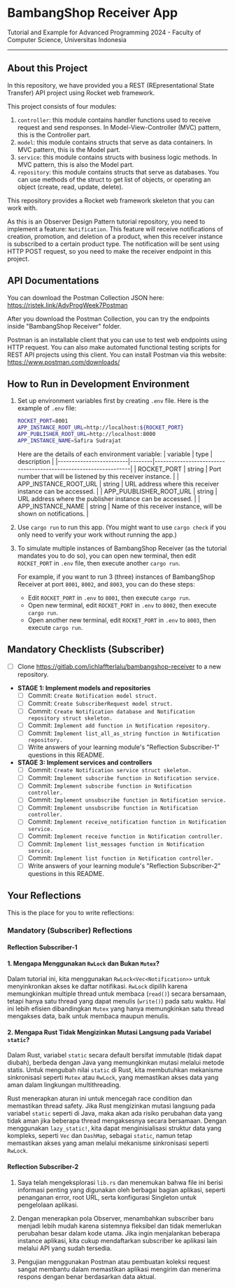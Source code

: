 # BambangShop Receiver App
Tutorial and Example for Advanced Programming 2024 - Faculty of Computer Science, Universitas Indonesia

---

## About this Project
In this repository, we have provided you a REST (REpresentational State Transfer) API project using Rocket web framework.

This project consists of four modules:
1.  `controller`: this module contains handler functions used to receive request and send responses.
    In Model-View-Controller (MVC) pattern, this is the Controller part.
2.  `model`: this module contains structs that serve as data containers.
    In MVC pattern, this is the Model part.
3.  `service`: this module contains structs with business logic methods.
    In MVC pattern, this is also the Model part.
4.  `repository`: this module contains structs that serve as databases.
    You can use methods of the struct to get list of objects, or operating an object (create, read, update, delete).

This repository provides a Rocket web framework skeleton that you can work with.

As this is an Observer Design Pattern tutorial repository, you need to implement a feature: `Notification`.
This feature will receive notifications of creation, promotion, and deletion of a product, when this receiver instance is subscribed to a certain product type.
The notification will be sent using HTTP POST request, so you need to make the receiver endpoint in this project.

## API Documentations

You can download the Postman Collection JSON here: https://ristek.link/AdvProgWeek7Postman

After you download the Postman Collection, you can try the endpoints inside "BambangShop Receiver" folder.

Postman is an installable client that you can use to test web endpoints using HTTP request.
You can also make automated functional testing scripts for REST API projects using this client.
You can install Postman via this website: https://www.postman.com/downloads/

## How to Run in Development Environment
1.  Set up environment variables first by creating `.env` file.
    Here is the example of `.env` file:
    ```bash
    ROCKET_PORT=8001
    APP_INSTANCE_ROOT_URL=http://localhost:${ROCKET_PORT}
    APP_PUBLISHER_ROOT_URL=http://localhost:8000
    APP_INSTANCE_NAME=Safira Sudrajat
    ```
    Here are the details of each environment variable:
    | variable                | type   | description                                                     |
    |-------------------------|--------|-----------------------------------------------------------------|
    | ROCKET_PORT             | string | Port number that will be listened by this receiver instance.    |
    | APP_INSTANCE_ROOT_URL   | string | URL address where this receiver instance can be accessed.       |
    | APP_PUUBLISHER_ROOT_URL | string | URL address where the publisher instance can be accessed.       |
    | APP_INSTANCE_NAME       | string | Name of this receiver instance, will be shown on notifications. |
2.  Use `cargo run` to run this app.
    (You might want to use `cargo check` if you only need to verify your work without running the app.)
3.  To simulate multiple instances of BambangShop Receiver (as the tutorial mandates you to do so),
    you can open new terminal, then edit `ROCKET_PORT` in `.env` file, then execute another `cargo run`.

    For example, if you want to run 3 (three) instances of BambangShop Receiver at port `8001`, `8002`, and `8003`, you can do these steps:
    -   Edit `ROCKET_PORT` in `.env` to `8001`, then execute `cargo run`.
    -   Open new terminal, edit `ROCKET_PORT` in `.env` to `8002`, then execute `cargo run`.
    -   Open another new terminal, edit `ROCKET_PORT` in `.env` to `8003`, then execute `cargo run`.

## Mandatory Checklists (Subscriber)
-   [ ] Clone https://gitlab.com/ichlaffterlalu/bambangshop-receiver to a new repository.
-   **STAGE 1: Implement models and repositories**
    -   [ ] Commit: `Create Notification model struct.`
    -   [ ] Commit: `Create SubscriberRequest model struct.`
    -   [ ] Commit: `Create Notification database and Notification repository struct skeleton.`
    -   [ ] Commit: `Implement add function in Notification repository.`
    -   [ ] Commit: `Implement list_all_as_string function in Notification repository.`
    -   [ ] Write answers of your learning module's "Reflection Subscriber-1" questions in this README.
-   **STAGE 3: Implement services and controllers**
    -   [ ] Commit: `Create Notification service struct skeleton.`
    -   [ ] Commit: `Implement subscribe function in Notification service.`
    -   [ ] Commit: `Implement subscribe function in Notification controller.`
    -   [ ] Commit: `Implement unsubscribe function in Notification service.`
    -   [ ] Commit: `Implement unsubscribe function in Notification controller.`
    -   [ ] Commit: `Implement receive_notification function in Notification service.`
    -   [ ] Commit: `Implement receive function in Notification controller.`
    -   [ ] Commit: `Implement list_messages function in Notification service.`
    -   [ ] Commit: `Implement list function in Notification controller.`
    -   [ ] Write answers of your learning module's "Reflection Subscriber-2" questions in this README.

## Your Reflections
This is the place for you to write reflections:

### Mandatory (Subscriber) Reflections

#### Reflection Subscriber-1

#### 1. Mengapa Menggunakan `RwLock` dan Bukan `Mutex`?
Dalam tutorial ini, kita menggunakan `RwLock<Vec<Notification>>` untuk menyinkronkan akses ke daftar notifikasi. `RwLock` dipilih karena memungkinkan multiple thread untuk membaca (`read()`) secara bersamaan, tetapi hanya satu thread yang dapat menulis (`write()`) pada satu waktu. Hal ini lebih efisien dibandingkan `Mutex` yang hanya memungkinkan satu thread mengakses data, baik untuk membaca maupun menulis.

#### 2. Mengapa Rust Tidak Mengizinkan Mutasi Langsung pada Variabel `static`?
Dalam Rust, variabel `static` secara default bersifat immutable (tidak dapat diubah), berbeda dengan Java yang memungkinkan mutasi melalui metode statis. Untuk mengubah nilai `static` di Rust, kita membutuhkan mekanisme sinkronisasi seperti `Mutex` atau `RwLock`, yang memastikan akses data yang aman dalam lingkungan multithreading.

Rust menerapkan aturan ini untuk mencegah race condition dan memastikan thread safety. Jika Rust mengizinkan mutasi langsung pada variabel `static` seperti di Java, maka akan ada risiko perubahan data yang tidak aman jika beberapa thread mengaksesnya secara bersamaan. Dengan menggunakan `lazy_static!`, kita dapat menginisialisasi struktur data yang kompleks, seperti `Vec` dan `DashMap`, sebagai `static`, namun tetap memastikan akses yang aman melalui mekanisme sinkronisasi seperti `RwLock`.

#### Reflection Subscriber-2

1. Saya telah mengeksplorasi `lib.rs` dan menemukan bahwa file ini berisi informasi penting yang digunakan oleh berbagai bagian aplikasi, seperti penanganan error, root URL, serta konfigurasi Singleton untuk pengelolaan aplikasi.  

2. Dengan menerapkan pola Observer, menambahkan subscriber baru menjadi lebih mudah karena sistemnya fleksibel dan tidak memerlukan perubahan besar dalam kode utama. Jika ingin menjalankan beberapa instance aplikasi, kita cukup mendaftarkan subscriber ke aplikasi lain melalui API yang sudah tersedia.  

3. Pengujian menggunakan Postman atau pembuatan koleksi request sangat membantu dalam memastikan aplikasi mengirim dan menerima respons dengan benar berdasarkan data aktual.